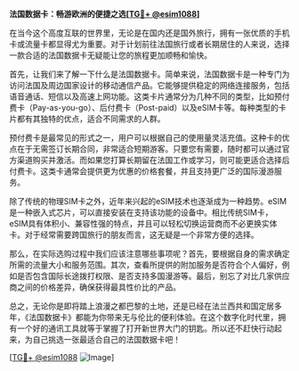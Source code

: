 **法国数据卡：畅游欧洲的便捷之选[[TG💪+ @esim1088](https://t.me/s/esim1088)]**

在当今这个高度互联的世界里，无论是在国内还是国外旅行，拥有一张优质的手机卡或流量卡都显得尤为重要。对于计划前往法国旅行或者长期居住的人来说，选择一款合适的法国数据卡无疑能让您的旅程更加顺畅和愉快。

首先，让我们来了解一下什么是法国数据卡。简单来说，法国数据卡是一种专门为访问法国及周边国家设计的移动通信产品。它能够提供稳定的网络连接服务，包括语音通话、短信以及高速上网功能。这类卡片通常分为几种不同的类型，比如预付费卡（Pay-as-you-go）、后付费卡（Post-paid）以及eSIM卡等。每种类型的卡片都有其独特的优点，适合不同需求的人群。

预付费卡是最常见的形式之一，用户可以根据自己的使用量灵活充值。这种卡的优点在于无需签订长期合同，非常适合短期游客。只要您有需要，随时都可以通过官方渠道购买并激活。而如果您打算长期留在法国工作或学习，则可能更适合选择后付费卡。这类卡通常会提供更为优惠的价格套餐，并且支持更广泛的国际漫游服务。

除了传统的物理SIM卡之外，近年来兴起的eSIM技术也逐渐成为一种趋势。eSIM是一种嵌入式芯片，可以直接安装在支持该功能的设备中。相比传统SIM卡，eSIM具有体积小、兼容性强的特点，并且可以轻松切换运营商而不必更换实体卡。对于经常需要跨国旅行的朋友而言，这无疑是一个非常方便的选择。

那么，在实际选购过程中我们应该注意哪些事项呢？首先，要根据自身的需求确定所需的流量大小和服务范围。其次，查看所提供的附加服务是否符合个人偏好，例如是否包含国际长途拨打权限、是否支持多国漫游等。最后，别忘了对比几家供应商之间的价格差异，确保获得最具性价比的产品。

总之，无论你是即将踏上浪漫之都巴黎的土地，还是已经在法兰西共和国定居多年，《法国数据卡》都能为你带来无与伦比的便利体验。在这个数字化时代里，拥有一个好的通讯工具就等于掌握了打开新世界大门的钥匙。所以还不赶快行动起来，为自己挑选一张最适合自己的法国数据卡吧！

[[TG💪+ @esim1088](https://t.me/s/esim1088) ![Image](https://i.postimg.cc/4NQfJmqS/Snipaste-2025-05-13-00-14-12.png)]
